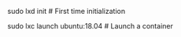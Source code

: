 sudo lxd init                  # First time initialization

sudo lxc launch ubuntu:18.04   # Launch a container
